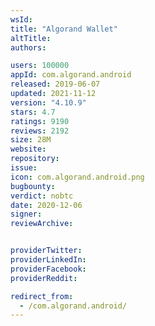 ```yaml
---
wsId: 
title: "Algorand Wallet"
altTitle: 
authors:

users: 100000
appId: com.algorand.android
released: 2019-06-07
updated: 2021-11-12
version: "4.10.9"
stars: 4.7
ratings: 9190
reviews: 2192
size: 28M
website: 
repository: 
issue: 
icon: com.algorand.android.png
bugbounty: 
verdict: nobtc
date: 2020-12-06
signer: 
reviewArchive:


providerTwitter: 
providerLinkedIn: 
providerFacebook: 
providerReddit: 

redirect_from:
  - /com.algorand.android/
---
```



